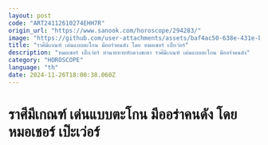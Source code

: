 ```yaml
---
layout: post
code: "ART24112610274EHH7R"
origin_url: "https://www.sanook.com/horoscope/294283/"
image: "https://github.com/user-attachments/assets/baf4ac50-638e-431e-b5f4-3b4bd5a3ef79"
title: "ราศีมีเกณฑ์ เด่นแบบตะโกน มีออร่าคนดัง โดย หมอเชอร์ เป๊ะเว่อร์"
description: "หมอเชอร์ เป๊ะเว่อร์ ทำนายทายทักดวงชะตา ราศีมีเกณฑ์ เด่นแบบตะโกน มีออร่าคนดัง"
category: "HOROSCOPE"
language: "th"
date: 2024-11-26T18:00:38.060Z
---
```


# ราศีมีเกณฑ์ เด่นแบบตะโกน มีออร่าคนดัง โดย หมอเชอร์ เป๊ะเว่อร์